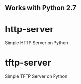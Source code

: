
Works with Python 2.7
------------------------

# http-server
Simple HTTP Server on Python

# tftp-server
Simple TFTP Server on Python
